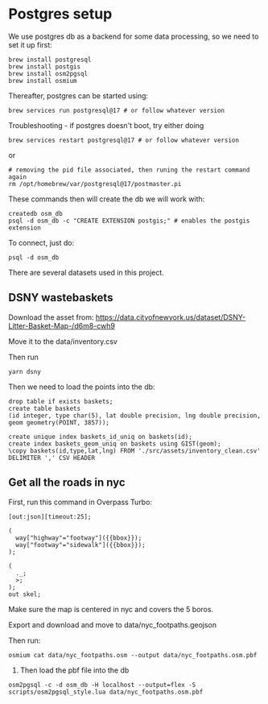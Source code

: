 
# Postgres setup

We use postgres db as a backend for some data processing, so we need to set it up first:
```
brew install postgresql
brew install postgis
brew install osm2pgsql
brew install osmium
```

Thereafter, postgres can be started using:
```
brew services run postgresql@17 # or follow whatever version
```
Troubleshooting - if postgres doesn't boot, try either doing
```
brew services restart postgresql@17 # or follow whatever version

```

or

```
# removing the pid file associated, then runing the restart command again
rm /opt/homebrew/var/postgresql@17/postmaster.pi
```

These commands then will create the db we will work with:
```
createdb osm_db
psql -d osm_db -c "CREATE EXTENSION postgis;" # enables the postgis extension
```

To connect, just do:
```
psql -d osm_db
```



There are several datasets used in this project.


## DSNY wastebaskets

Download the asset from:
https://data.cityofnewyork.us/dataset/DSNY-Litter-Basket-Map-/d6m8-cwh9

Move it to the data/inventory.csv

Then run

```
yarn dsny
```
Then we need to load the points into the db:
```
drop table if exists baskets;
create table baskets
(id integer, type char(5), lat double precision, lng double precision, geom geometry(POINT, 3857));

create unique index baskets_id_uniq on baskets(id);
create index baskets_geom_uniq on baskets using GIST(geom);
\copy baskets(id,type,lat,lng) FROM './src/assets/inventory_clean.csv' DELIMITER ',' CSV HEADER
```


## Get all the roads in nyc

First, run this command in Overpass Turbo:

```
[out:json][timeout:25];

(
  way["highway"="footway"]({{bbox}});
  way["footway"="sidewalk"]({{bbox}});
);

(
  ._;
  >;
);
out skel;
```

Make sure the map is centered in nyc and covers the 5 boros.


Export and download and move to data/nyc_footpaths.geojson

Then run:
```
osmium cat data/nyc_footpaths.osm --output data/nyc_footpaths.osm.pbf

```

1. Then load the pbf file into the db

```
osm2pgsql -c -d osm_db -H localhost --output=flex -S scripts/osm2pgsql_style.lua data/nyc_footpaths.osm.pbf
```

